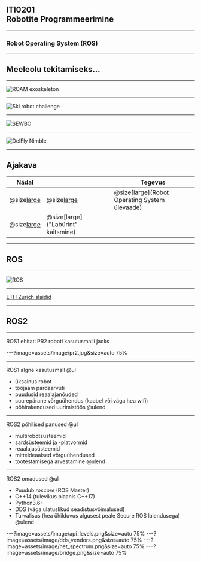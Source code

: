 ## ITI0201<br />Robotite Programmeerimine

---
### Robot Operating System (ROS)

---
## Meeleolu tekitamiseks...

---
![ROAM exoskeleton](https://www.youtube.com/embed/Rr_5XjJUfQ0)

---
![Ski robot challenge](https://www.youtube.com/embed/6yj4S9nfgY4)

---
![SEWBO](https://www.youtube.com/embed/sjjzo3c7b_8)

---
![DelFly Nimble](https://www.youtube.com/embed/CEhu-FePBC0)

---
## Ajakava

Nädal |  | Tegevus
------|--|--------
@size[large](**16**) | @size[large](@color[goldenrod](Loeng)) | @size[large](Robot Operating System ülevaade)
  | @size[large](@color[darkgreen](Praktikum)) | @size[large]("Labürint" kaitsmine)

---
## ROS

---
![ROS](https://player.vimeo.com/video/245826128)

---
[ETH Zurich slaidid](http://www.rsl.ethz.ch/education-students/lectures/ros.html)

---
## ROS2

---
ROS1 ehitati PR2 roboti kasutusmalli jaoks

---?image=assets/image/pr2.jpg&size=auto 75%

---
ROS1 algne kasutusmall
@ul
- üksainus robot
- tööjaam pardaarvuti
- puudusid reaalajanõuded
- suurepärane võrguühendus (kaabel või väga hea wifi)
- põhirakendused uurimistöös
@ulend

---
ROS2 põhilised panused
@ul
- multirobotsüsteemid
- sardsüsteemid ja -platvormid
- reaalajasüsteemid
- mitteideaalsed võrguühendused
- tootestamisega arvestamine
@ulend

---
ROS2 omadused
@ul
- Puudub _roscore_ (ROS Master)
- C++14 (tulevikus plaanis C++17)
- Python3.6+
- DDS (väga ulatuslikud seadistusvõimalused)
- Turvalisus (hea ühilduvus algusest peale Secure ROS laiendusega)
@ulend

---?image=assets/image/api_levels.png&size=auto 75%
---?image=assets/image/dds_vendors.png&size=auto 75%
---?image=assets/image/net_spectrum.png&size=auto 75%
---?image=assets/image/bridge.png&size=auto 75%
